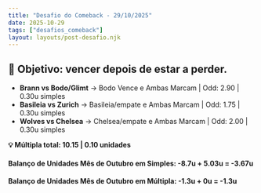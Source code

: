 ```yaml
---
title: "Desafio do Comeback - 29/10/2025"
date: 2025-10-29
tags: ["desafios_comeback"]
layout: layouts/post-desafio.njk
---
```


## 🎯 Objetivo: vencer depois de estar a perder.

- **Brann vs Bodo/Glimt** → Bodo Vence e Ambas Marcam | Odd: 2.90 | 0.30u simples 
- **Basileia vs Zurich** → Basileia/empate e Ambas Marcam | Odd: 1.75 | 0.30u simples 
- **Wolves vs Chelsea** → Chelsea/empate e Ambas Marcam | Odd: 2.00 | 0.30u simples 

**💡 Múltipla total: 10.15 | 0.10 unidades** 

#### Balanço de Unidades Mês de Outubro em Simples: -8.7u + 5.03u = -3.67u
#### Balanço de Unidades Mês de Outubro em Múltipla: -1.3u + 0u = -1.3u